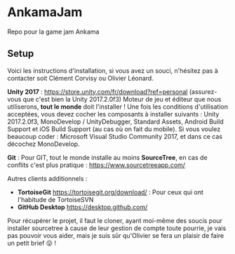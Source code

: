 # AnkamaJam
Repo pour la game jam Ankama

## Setup
Voici les instructions d'installation, si vous avez un souci, n'hésitez pas à contacter soit Clément Corvisy ou Olivier Léonard.

**Unity 2017** : https://store.unity.com/fr/download?ref=personal (assurez-vous que c'est bien la Unity 2017.2.0f3)
Moteur de jeu et éditeur que nous utiliserons, **tout le monde** doit l'installer ! Une fois les conditions d'utilisation acceptées, vous devez cocher les composants à installer suivants : Unity 2017.2.0f3, MonoDevelop / UnityDebugger, Standard Assets, Android Build Support et iOS Build Support (au cas où on fait du mobile). Si vous voulez beaucoup coder : Microsoft Visual Studio Community 2017, et dans ce cas décochez MonoDevelop.

**Git** : Pour GIT, tout le monde installe au moins **SourceTree**, en cas de conflits c'est plus pratique : https://www.sourcetreeapp.com/

Autres clients additionnels : 
- **TortoiseGit** https://tortoisegit.org/download/ : Pour ceux qui ont l'habitude de TortoiseSVN
- **GitHub Desktop** https://desktop.github.com/

Pour récupérer le projet, il faut le cloner, ayant moi-même des soucis pour installer sourcetree à cause de leur gestion de compte toute pourrie, je vais pas pouvoir vous aider, mais je suis sûr qu'Olivier se fera un plaisir de faire un petit brief :stuck_out_tongue: !
